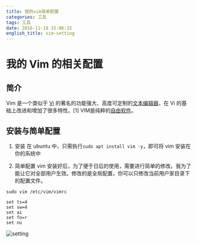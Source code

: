 ```yaml
---
title: 我的vim简单配置
categories: 工具
tags: 工具
date: 2016-11-18 15:06:32
english_title: vim-setting
---
```


我的 Vim 的相关配置
=================

简介
----

Vim 是一个类似于 [Vi](http://baike.baidu.com/subview/27682/6112795.htm) 的著名的功能强大、高度可定制的[文本编辑器](http://baike.baidu.com/view/487023.htm)，在 Vi 的基础上改进和增加了很多特性。[1]  VIM是纯粹的[自由软件](http://baike.baidu.com/view/20965.htm)。


安装与简单配置
------------

1. 安装
在 ubuntu 中，只需执行`sudo apt install vim -y`，即可将 vim 安装在你的系统中

2. 简单配置
vim 安装好后，为了便于日后的使用，需要进行简单的修改。我为了能让它对全部用户生效。修改的是全局配置，你可以只修改当前用户家目录下的配置文件。

`sudo vim /etc/vim/vimrc`

    set ts=4
    set sw=4
    set ai
    set fo=r
    set nu

![setting](setting.png "我的Vim配置")

